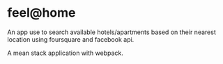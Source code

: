 # feel@home
An app use to search available hotels/apartments based on their nearest location using foursquare and facebook api.

A mean stack application with webpack.